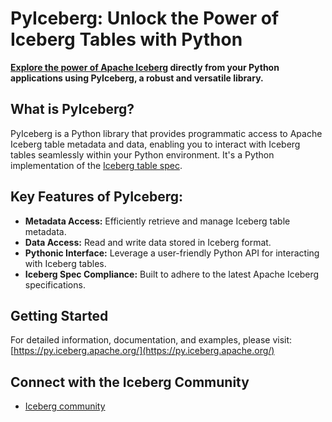 # PyIceberg: Unlock the Power of Iceberg Tables with Python

**[Explore the power of Apache Iceberg](https://github.com/apache/iceberg-python) directly from your Python applications using PyIceberg, a robust and versatile library.**

## What is PyIceberg?

PyIceberg is a Python library that provides programmatic access to Apache Iceberg table metadata and data, enabling you to interact with Iceberg tables seamlessly within your Python environment. It's a Python implementation of the [Iceberg table spec](https://iceberg.apache.org/spec/).

## Key Features of PyIceberg:

*   **Metadata Access:** Efficiently retrieve and manage Iceberg table metadata.
*   **Data Access:** Read and write data stored in Iceberg format.
*   **Pythonic Interface:** Leverage a user-friendly Python API for interacting with Iceberg tables.
*   **Iceberg Spec Compliance:** Built to adhere to the latest Apache Iceberg specifications.

## Getting Started

For detailed information, documentation, and examples, please visit: [https://py.iceberg.apache.org/](https://py.iceberg.apache.org/)

## Connect with the Iceberg Community

*   [Iceberg community](https://iceberg.apache.org/community/)